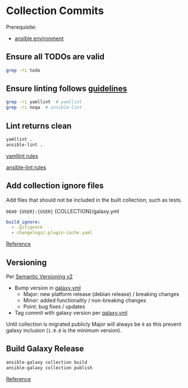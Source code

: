 # Collection Commits
Prerequisite:
* [ansible environment](../environment/ansible.md)

## Ensure all TODOs are valid
``` bash
grep -ri todo
```

## Ensure linting follows [guidelines](../roles/linting.md)
``` bash
grep -ri yamllint  # yamllint
grep -ri noqa  # ansible-lint
```

## Lint returns clean
``` bash
yamllint .
ansible-lint .
```

[yamllint rules](https://yamllint.readthedocs.io/en/stable/)

[ansible-lint rules](https://ansible.readthedocs.io/projects/lint/rules/)

## Add collection ignore files
Add files that should not be included in the built collection; such as tests.

`0640 {USER}:{USER}` {COLLECTION}/galaxy.yml
``` yaml
build_ignore:
  - .gitignore
  - changelogs/.plugin-cache.yaml
```
[Reference](https://docs.ansible.com/ansible/devel/dev_guide/developing_collections_distributing.html#ignoring-files-and-folders)

## Versioning
Per [Semantic Versioning v2](https://semver.org/)

* Bump version in [galaxy.yml](../../../galaxy.yml)
  * Major: new platform release (debian release) / breaking changes
  * Minor: added functionality / non-breaking changes
  * Point: bug fixes / updates
* Tag commit with galaxy version per [galaxy.yml](../../../galaxy.yml)

Until collection is migrated publicly Major will always be `0` as this
prevent galaxy inclusion (`1.0.0` is the minimum version).

## Build Galaxy Release

``` bash
ansible-galaxy collection build
ansible-galaxy collection publish
```
[Reference](https://docs.ansible.com/ansible/latest/dev_guide/developing_collections_creating.html)
